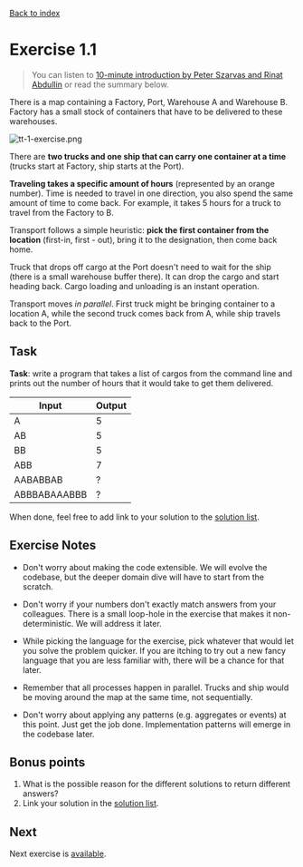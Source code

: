 [Back to index](transport-tycoon.md)

# Exercise 1.1

> You can listen to [10-minute introduction by Peter Szarvas and Rinat Abdullin](https://storage.googleapis.com/swp-podcast/ethos/swp-ethos-podcast-01.mp3) or read the summary below.

There is a map containing a Factory, Port, Warehouse A and Warehouse B. Factory has a small stock of containers that have to be delivered to these warehouses.

![tt-1-exercise.png](images/tt-1-exercise.png)

There are **two trucks and one ship that can carry one container at a time** (trucks start at Factory, ship starts at the Port).

**Traveling takes a specific amount of hours** (represented by an orange number). Time is needed to travel in one direction, you also spend the same amount of time to come back. For example, it takes 5 hours for a truck to travel from the Factory to B.

Transport follows a simple heuristic: **pick the first container from the location** (first-in, first - out), bring it to the designation, then come back home.

Truck that drops off cargo at the Port doesn't need to wait for the ship (there is a small warehouse buffer there). It can drop the cargo and start heading back. Cargo loading and unloading is an instant operation.

Transport moves *in parallel*. First truck might be bringing container to a location A, while the second truck comes back from A, while ship travels back to the Port.

## Task

**Task**: write a program that takes a list of cargos from the command line and prints out the number of hours that it would take to get them delivered.

| Input        | Output |
| ------------ | ------ |
| A            | 5      |
| AB           | 5      |
| BB           | 5      |
| ABB          | 7      |
| AABABBAB     | ?      |
| ABBBABAAABBB | ?      |

When done, feel free to add link to your solution to the [solution list](https://github.com/Softwarepark/exercises/blob/master/transport-tycoon/README.md).

## Exercise Notes

- Don't worry about making the code extensible. We will evolve the codebase, but the deeper domain dive will have to start from the scratch.

- Don't worry if your numbers don't exactly match answers from your colleagues. There is a small loop-hole in the exercise that makes it non-deterministic. We will address it later.

- While picking the language for the exercise, pick whatever that would let you solve the problem quicker. If you are itching to try out a new fancy language that you are less familiar with, there will be a chance for that later.

- Remember that all processes happen in parallel. Trucks and ship would be moving around the map at the same time, not sequentially.

- Don't worry about applying any patterns (e.g. aggregates or events) at this point. Just get the job done. Implementation patterns will emerge in the codebase later.

## Bonus points

1. What is the possible reason for the different solutions to return different answers?
2. Link your solution in the [solution list](https://github.com/Softwarepark/exercises/blob/master/transport-tycoon/README.md).

## Next

Next exercise is [available](transport-tycoon-2.md).
